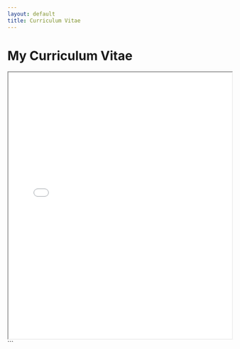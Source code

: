 ```yaml
---
layout: default
title: Curriculum Vitae
---
```


# My Curriculum Vitae

<iframe src="murarosilva/murarosilva.github.io/files/cv.pdf" width="100%" height="600px">
    This browser does not support PDFs. Please download the PDF to view it: 
    <a href="murarosilva/murarosilva.github.io/files/cv.pdf">Download PDF</a>
</iframe>
```